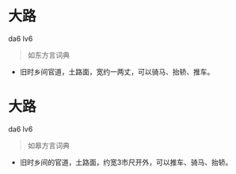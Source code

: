 # 大路
da6 lv6
> 如东方言词典
- 旧时乡间官道，土路面，宽约一两丈，可以骑马、抬轿、推车。

# 大路
da6 lv6
> 如皋方言词典
- 旧时乡间的官道，土路面，约宽3市尺开外，可以推车、骑马、抬轿。
